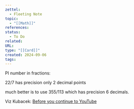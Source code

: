```yaml
---
zettel:
  - Fleeting Note
topic:
  - "[[Math]]"
references: 
status:
  - To Do
related: 
URL: 
type: "[[Card]]"
created: 2024-09-06
tags:
---
```

PI number in fractions:

22/7 has precision only 2 decimal points

much better is to use 355/113 which has precision 6 decimals.

Viz Kubacek: [Before you continue to YouTube](https://youtube.com/shorts/h4TUKRach8s?si=HezBIAa3NdtWyB7H)
